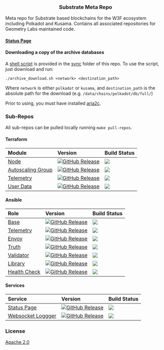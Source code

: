 <p align="center">
  <h3 align="center">Substrate Meta Repo</h3>
</p>

Meta repo for Substrate based blockchains for the W3F ecosystem including Polkadot and Kusama. Contains all associated repositories for Geometry Labs maintained code. 

#### [Status Page](https://status.icon.geometry.io) 

#### Downloading a copy of the archive databases

A [shell script](sync/archive_download.sh) is provided in the [sync](sync/) folder of this repo.
To use the script, just download and run:

```shell
./archive_download.sh <network> <destination_path>
```

Where `network` is either `polkadot` or `kusama`, and `destination_path` is the absolute path for the download (e.g. `/data/chains/polkadot/db/full/`)

Prior to using, you must have installed [aria2c](https://aria2.github.io/).

### Sub-Repos

All sub-repos can be pulled locally running `make pull-repos`.

#### Terraform

| Module | Version | Build Status | 
| :--- | :---- |:---- | 
| [Node](https://github.com/geometry-labs/terraform-polkadot-aws-node) | [![GitHub Release](https://img.shields.io/github/release/geometry-labs/terraform-polkadot-aws-node.svg?style=flat)]() | ![](https://github.com/geometry-labs/terraform-polkadot-aws-node/workflows/integration/badge.svg?branch=main) | 
| [Autoscaling Group](https://github.com/geometry-labs/terraform-polkadot-aws-asg) | [![GitHub Release](https://img.shields.io/github/release/geometry-labs/terraform-polkadot-aws-asg.svg?style=flat)]() | ![](https://github.com/geometry-labs/terraform-polkadot-aws-asg/workflows/integration/badge.svg?branch=main) | 
| [Telemetry](https://github.com/geometry-labs/terraform-polkadot-aws-telemetry) | [![GitHub Release](https://img.shields.io/github/release/geometry-labs/terraform-polkadot-aws-telemetry.svg?style=flat)]() | ![](https://github.com/geometry-labs/terraform-polkadot-aws-telemetry/workflows/integration/badge.svg?branch=main) | 
| [User Data](https://github.com/geometry-labs/terraform-polkadot-user-data) | [![GitHub Release](https://img.shields.io/github/release/geometry-labs/terraform-polkadot-user-data.svg?style=flat)]() | ![](https://github.com/geometry-labs/terraform-polkadot-user-data/workflows/integration/badge.svg?branch=main) | 

[comment]: <> (| [Archive Cloudfront]&#40;https://github.com/geometry-labs/terraform-substrate-archive-cloudfront&#41; | [![GitHub Release]&#40;https://img.shields.io/github/release/geometry-labs/terraform-substrate-archive-cloudfront.svg?style=flat&#41;]&#40;&#41; | ![]&#40;https://github.com/geometry-labs/terraform-substrate-archive-cloudfront/workflows/integration/badge.svg?branch=main&#41; |)

#### Ansible 

| Role | Version | Build Status | 
| :--- | :---- |:---- | 
| [Base](https://github.com/geometry-labs/ansible-role-polkadot-base) | [![GitHub Release](https://img.shields.io/github/release/geometry-labs/ansible-role-polkadot-base.svg?style=flat)]() | ![](https://github.com/geometry-labs/ansible-role-polkadot-base/workflows/galaxy-publish/badge.svg?branch=main) | 
| [Telemetry](https://github.com/geometry-labs/ansible-role-substrate-telemetry) | [![GitHub Release](https://img.shields.io/github/release/geometry-labs/ansible-role-substrate-telemetry.svg?style=flat)]() | ![](https://github.com/geometry-labs/ansible-role-substrate-telemetry/workflows/galaxy-publish/badge.svg?branch=main) | 
| [Envoy](https://github.com/geometry-labs/ansible-role-substrate-connect-envoy-config) | [![GitHub Release](https://img.shields.io/github/release/geometry-labs/ansible-role-substrate-connect-envoy-config.svg?style=flat)]() | ![](https://github.com/geometry-labs/ansible-role-substrate-connect-envoy-config/workflows/galaxy-publish/badge.svg?branch=main) | 
| [Truth](https://github.com/geometry-labs/ansible-role-polkadot-truth) | [![GitHub Release](https://img.shields.io/github/release/geometry-labs/ansible-role-polkadot-truth.svg?style=flat)]() | ![](https://github.com/geometry-labs/ansible-role-polkadot-truth/workflows/galaxy-publish/badge.svg?branch=main) | 
| [Validator](https://github.com/geometry-labs/ansible-role-polkadot-validator) | [![GitHub Release](https://img.shields.io/github/release/geometry-labs/ansible-role-polkadot-validator.svg?style=flat)]() | ![](https://github.com/geometry-labs/ansible-role-polkadot-validator/workflows/galaxy-publish/badge.svg?branch=main) | 
| [Library](https://github.com/geometry-labs/ansible-role-polkadot-library) | [![GitHub Release](https://img.shields.io/github/release/geometry-labs/ansible-role-polkadot-library.svg?style=flat)]() | ![](https://github.com/geometry-labs/ansible-role-polkadot-library/workflows/galaxy-publish/badge.svg?branch=main) | 
| [Health Check](https://github.com/geometry-labs/ansible-role-polkadot-health-check) | [![GitHub Release](https://img.shields.io/github/release/geometry-labs/ansible-role-polkadot-health-check.svg?style=flat)]() | ![](https://github.com/geometry-labs/ansible-role-polkadot-health-check/workflows/galaxy-publish/badge.svg?branch=main) | 

#### Services

| Service | Version | Build Status | 
| :--- | :---- |:---- | 
| [Status Page](https://github.com/geometry-labs/substrate-status-page) | [![GitHub Release](https://img.shields.io/github/release/geometry-labs/substrate-status-page.svg?style=flat)]() | ![](https://github.com/geometry-labs/substrate-status-page/workflows/Uptime%20CI/badge.svg?branch=main) | 
| [Websocket Loggger](https://github.com/geometry-labs/websocket-logger) | [![GitHub Release](https://img.shields.io/github/release/geometry-labs/websocket-logger.svg?style=flat)]() | ![](https://github.com/geometry-labs/websocket-logger/actions/workflows/release-ecr.yml/badge.svg) | 

### License

[Apache 2.0](LICENSE)
